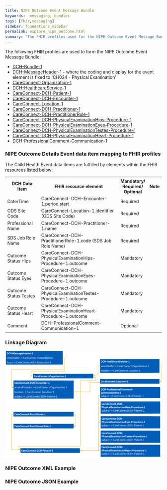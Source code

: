```yaml
---
title: NIPE Outcome Event Message Bundle
keywords:  messaging, bundles
tags: [fhir,messaging]
sidebar: foundations_sidebar
permalink: explore_nipe_outcome.html
summary: "The FHIR profiles used for the NIPE Outcome Event Message Bundle"
---
```


The following FHIR profiles are used to form the NIPE Outcome Event Message Bundle:

- [DCH-Bundle-1](https://fhir.nhs.uk/STU3/StructureDefinition/DCH-Bundle-1)
- [DCH-MessageHeader-1](https://fhir.nhs.uk/STU3/StructureDefinition/DCH-MessageHeader-1) - where the coding and display for the event element is fixed to 'CH024 - Physical Examination'
- [CareConnect-Organization-1](https://fhir.hl7.org.uk/STU3/StructureDefinition/CareConnect-Organization-1)
- [DCH-HealthcareService-1](https://fhir.nhs.uk/STU3/StructureDefinition/DCH-HealthcareService-1)
- [CareConnect-DCH-Patient-1](https://fhir.nhs.uk/STU3/StructureDefinition/CareConnect-DCH-Patient-1)
- [CareConnect-DCH-Encounter-1](https://fhir.nhs.uk/STU3/StructureDefinition/CareConnect-DCH-Encounter-1)
- [CareConnect-Location-1](https://fhir.hl7.org.uk/STU3/StructureDefinition/CareConnect-Location-1)
- [CareConnect-DCH-Practitioner-1](https://fhir.nhs.uk/STU3/StructureDefinition/CareConnect-DCH-Practitioner-1)
- [CareConnect-DCH-PractitionerRole-1](https://fhir.nhs.uk/STU3/StructureDefinition/CareConnect-DCH-PractitionerRole-1)
- [CareConnect-DCH-PhysicalExaminationHips-Procedure-1](https://fhir.nhs.uk/STU3/StructureDefinition/CareConnect-DCH-PhysicalExaminationHips-Procedure-1)
- [CareConnect-DCH-PhysicalExaminationEyes-Procedure-1](https://fhir.nhs.uk/STU3/StructureDefinition/CareConnect-DCH-PhysicalExaminationEyes-Procedure-1)
- [CareConnect-DCH-PhysicalExaminationTestes-Procedure-1](https://fhir.nhs.uk/STU3/StructureDefinition/CareConnect-DCH-PhysicalExaminationTestes-Procedure-1)
- [CareConnect-DCH-PhysicalExaminationHeart-Procedure-1](https://fhir.nhs.uk/STU3/StructureDefinition/CareConnect-DCH-PhysicalExaminationHeart-Procedure-1)
- [DCH-ProfessionalComment-Communication-1](https://fhir.nhs.uk/STU3/StructureDefinition/DCH-ProfessionalComment-Communication-1)

### NIPE Outcome Details Event data item mapping to FHIR profiles ###

The Child Health Event data items are fulfilled by elements within the FHIR resources listed below:
                                                                                                   
<table>
<tr>
<th>DCH Data Item</th><th>FHIR resource element</th><th>Mandatory/<br/>Required/<br/>Optional</th><th>Note</th>
</tr>
<tr>
<td>Date/Time</td><td>CareConnect-DCH-Encounter-1.period.start</td><td>Required</td><td></td>
</tr>
<tr>
<td>ODS Site Code</td><td>CareConnect-Location-1.identifier (ODS Site Code)</td><td>Required</td><td></td>
</tr>
<tr>
<td>Professional Name</td><td>CareConnect-DCH-Practitioner-1.name</td><td>Required</td><td></td>
</tr>
<tr>
<td>SDS Job Role Name</td><td>CareConnect-DCH-PractitionerRole-1.code (SDS Job Role Name)</td><td>Required</td><td></td>
</tr>
<tr>
<td>Outcome Status Hips</td><td>CareConnect-DCH-PhysicalExaminationHips-Procedure-1.outcome</td><td>Mandatory</td><td></td>
</tr>
<tr>
<td>Outcome Status Eyes</td><td>CareConnect-DCH-PhysicalExaminationEyes-Procedure-1.outcome</td><td>Mandatory</td><td></td>
</tr>
<tr>
<td>Outcome Status Testes</td><td>CareConnect-DCH-PhysicalExaminationTestes-Procedure-1.outcome</td><td>Mandatory</td><td></td>
</tr>
<tr>
<td>Outcome Status Heart</td><td>CareConnect-DCH-PhysicalExaminationHeart-Procedure-1.outcome</td><td>Mandatory</td><td></td>
</tr>
<tr>
<td>Comment</td><td>DCH-ProfessionalComment-Communication-1</td><td>Optional</td><td></td>
</tr>
</table>

### Linkage Diagram ###

<img src="images/explore/NIPE-Outcome.png">

### NIPE Outcome XML Example ###

<script src="https://gist.github.com/IOPS-DEV/646e6275b390034a5a1fbf7948b8375b.js"></script>

### NIPE Outcome JSON Example ###

<script src="https://gist.github.com/IOPS-DEV/6463522f305a65b01af174283acc21f4.js"></script>